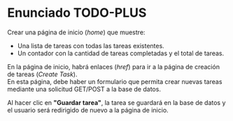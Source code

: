 # Enunciado TODO-PLUS

Crear una página de inicio (*home*) que muestre:  
- Una lista de tareas con todas las tareas existentes.  
- Un contador con la cantidad de tareas completadas y el total de tareas.  

En la página de inicio, habrá enlaces (*href*) para ir a la página de creación de tareas (*Create Task*).  
En esta página, debe haber un formulario que permita crear nuevas tareas mediante una solicitud GET/POST a la base de datos.  

Al hacer clic en **"Guardar tarea"**, la tarea se guardará en la base de datos y el usuario será redirigido de nuevo a la página de inicio.

